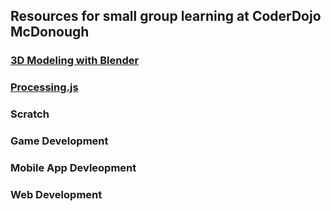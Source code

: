## Resources for small group learning at CoderDojo McDonough

### [3D Modeling with Blender](resources/3d-modeling)

### [Processing.js](resources/processing)

### Scratch


### Game Development

### Mobile App Devleopment

### Web Development
